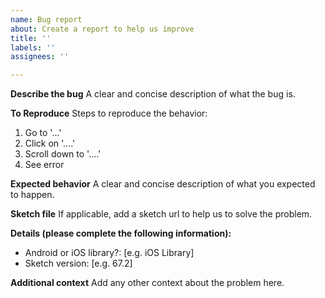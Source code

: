 ```yaml
---
name: Bug report
about: Create a report to help us improve
title: ''
labels: ''
assignees: ''

---
```


**Describe the bug**
A clear and concise description of what the bug is.

**To Reproduce**
Steps to reproduce the behavior:
1. Go to '...'
2. Click on '....'
3. Scroll down to '....'
4. See error

**Expected behavior**
A clear and concise description of what you expected to happen.

**Sketch file**
If applicable, add a sketch url to help us to solve the problem.

**Details (please complete the following information):**
 - Android or iOS library?: [e.g. iOS Library]
 - Sketch version: [e.g. 67.2]

**Additional context**
Add any other context about the problem here.
